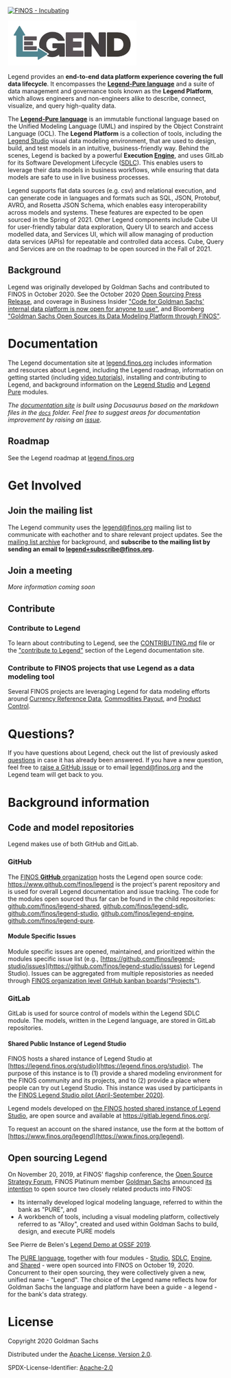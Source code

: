 [![FINOS - Incubating](https://cdn.jsdelivr.net/gh/finos/contrib-toolbox@master/images/badge-incubating.svg)](https://finosfoundation.atlassian.net/wiki/display/FINOS/Incubating)

<img src="https://github.com/finos/branding/blob/master/project-logos/active-project-logos/Legend%20Logo/Logo/2020_Legend_Dark.png" width="300">

Legend provides an **end-to-end data platform experience covering the full data lifecycle**. It encompasses the [**Legend-Pure language**](https://github.com/finos/legend-pure) and a suite of data management and governance tools known as the **Legend Platform**, which allows engineers and non-engineers alike to describe, connect, visualize, and query high-quality data. 

The **[Legend-Pure language](https://github.com/finos/legend-pure)** is an immutable functional language based on the Unified Modeling Language (UML) and inspired by the Object Constraint Language (OCL). The **Legend Platform** is a collection of tools, including the [Legend Studio](https://github.com/finos/legend-studio) visual data modeling environment, that are used to design, build, and test models in an intuitive, business-friendly way. Behind the scenes, Legend is backed by a powerful **Execution [Engine](https://github.com/finos/legend-engine)**, and uses GitLab for its Software Development Lifecycle ([SDLC](https://github.com/finos/legend-sdlc)). This enables users to leverage their data models in business workflows, while ensuring that data models are safe to use in live business processes.

Legend supports flat data sources (e.g. csv) and relational execution, and can generate code in languages and formats such as SQL, JSON, Protobuf, AVRO, and Rosetta JSON Schema, which enables easy interoperability across models and systems. These features are expected to be open sourced in the Spring of 2021. Other Legend components include Cube UI for user-friendly tabular data exploration, Query UI to search and access modelled data, and Services UI, which will allow managing of production data services (APIs) for repeatable and controlled data access. Cube, Query and Services are on the roadmap to be open sourced in the Fall of 2021.

## Background
Legend was originally developed by Goldman Sachs and contributed to FINOS in October 2020. See the October 2020 [Open Sourcing Press Release](https://www.finos.org/press/goldman-sachs-open-sources-its-data-modeling-platform-through-finos), and coverage in Business Insider ["Code for Goldman Sachs' internal data platform is now open for anyone to use"](https://www.businessinsider.com/code-for-goldmans-data-platform-legend-open-sharing-github-2020-10), and Bloomberg ["Goldman Sachs Open Sources its Data Modeling Platform through FINOS"](https://www.bloomberg.com/press-releases/2020-10-19/goldman-sachs-open-sources-its-data-modeling-platform-through-finos).

# Documentation  
The Legend documentation site at [legend.finos.org](https://legend.finos.org/) includes information and resources about Legend, including the Legend roadmap, information on getting started (including [video tutorials](https://legend.finos.org/docs/getting-started/getting-started-guide#introductory-videos)), installing and contributing to Legend, and background information on the [Legend Studio](https://github.com/finos/legend-studio) and [Legend Pure](https://github.com/finos/legend-studio) modules. 

_The [documentation site](https://legend.finos.org) is built using Docusaurus based on the markdown files in the [`docs`](/docs/) folder._
_Feel free to suggest areas for documentation improvement by raising an [issue](https://github.com/finos/legend/issues)_.

## Roadmap
See the Legend roadmap at [legend.finos.org](https://legend.finos.org/)

# Get Involved 

## Join the mailing list
The Legend community uses the legend@finos.org mailing list to communicate with eachother and to share relevant project updates. See the [mailing list archive](https://groups.google.com/a/finos.org/g/legend) for background, and **subscribe to the mailing list by sending an email to [legend+subscribe@finos.org](mailto:legend+subscribe@finos.org).**

## Join a meeting
_More information coming soon_

## Contribute
### Contribute to Legend
To learn about contributing to Legend, see the [CONTRIBUTING.md](CONTRIBUTING.md) file or the ["contribute to Legend"](https://legend.finos.org/docs/getting-started/contribute-to-legend) section of the Legend documentation site.

### Contribute to FINOS projects that use Legend as a data modeling tool
Several FINOS projects are leveraging Legend for data modeling efforts around [Currency Reference Data](https://github.com/finos/secref-data#currency-reference-data), [Commodities Payout](https://github.com/finos/finos-fo#commodities-payout-workstream), and [Product Control](https://github.com/finos/finos-fo#product-control-common-template-workstream).

# Questions?
If you have questions about Legend, check out the list of previously asked [questions](https://github.com/finos/legend/issues?q=label%3Aquestion) in case it has already been answered. If you have a new question, feel free to [raise a GitHub issue](https://github.com/finos/legend/issues/new?assignees=&labels=&template=Support_question.md&title=) or to email [legend@finos.org](mailto:legend@finos.org) and the Legend team will get back to you.

# Background information

## Code and model repositories
Legend makes use of both GitHub and GitLab.

### GitHub
The [FINOS **GitHub** organization](https://github.com/finos/) hosts the Legend open source code: https://www.github.com/finos/legend is the project's parent repository and is used for overall Legend documentation and issue tracking. The code for the modules open sourced thus far can be found in the child repositories: [github.com/finos/legend-shared](https://github.com/finos/legend-shared), [github.com/finos/legend-sdlc](https://github.com/finos/legend-sdlc), [github.com/finos/legend-studio](https://github.com/finos/legend-studio), [github.com/finos/legend-engine](https://github.com/finos/legend-engine), [github.com/finos/legend-pure](https://github.com/finos/legend-pure).

#### Module Specific Issues
Module specific issues are opened, maintained, and prioritized within the modules specific issue list (e.g., [https://github.com/finos/legend-studio/issues](https://github.com/finos/legend-studio/issues) for Legend Studio). Issues can be aggregated from multiple reposistories as needed through [FINOS organization level GitHub kanban boards("Projects")](https://github.com/orgs/finos/projects).

### GitLab
GitLab is used for source control of models within the Legend SDLC module. The models, written in the Legend language, are stored in GitLab repositories.

#### Shared Public Instance of Legend Studio
FINOS hosts a shared instance of Legend Studio at [https://legend.finos.org/studio](https://legend.finos.org/studio). The purpose of this instance is to (1) provide a shared modeling environment for the FINOS community and its projects, and to (2) provide a place where people can try out Legend Studio. 
This instance was used by participants in the [FINOS Legend Studio pilot (April-September 2020)](https://www.finos.org/press/goldman-sachs-open-sources-its-data-modeling-platform-through-finos). 

Legend models developed on [the FINOS hosted shared instance of Legend Studio](https://legend.finos.org/studio), are open source and available at https://gitlab.legend.finos.org/. 

To request an account on the shared instance, use the form at the bottom of [https://www.finos.org/legend](https://www.finos.org/legend).

## Open sourcing Legend
On November 20, 2019, at FINOS' flagship conference, the [Open Source Strategy Forum](https://opensourcestrategyforum.org/), FINOS Platinum member [Goldman Sachs](https://developer.gs.com/docs/products/) announced [its intention](https://www.finos.org/press/goldman-announces-pure-alloy-contribution) to open source two closely related products into FINOS:
* Its internally developed logical modeling language, referred to within the bank as "PURE", and
* A workbench of tools, including a visual modeling platform, collectively referred to as "Alloy", created and used within Goldman Sachs to build, design, and execute PURE models

See Pierre de Belen's [Legend Demo at OSSF 2019](https://www.youtube.com/watch?v=na4DCgvdDJ4).

The [PURE language](https://github.com/finos/legend-pure), together with four modules - [Studio](https://github.com/finos/legend-studio), [SDLC](https://github.com/finos/legend-sdlc), [Engine](https://github.com/finos/legend-engine), and [Shared](https://github.com/finos/legend-shared) - were open sourced into FINOS on October 19, 2020. Concurrent to their open sourcing, they were collectively given a new, unified name - "Legend". The choice of the Legend name reflects how for Goldman Sachs the language and platform have been a guide - a legend - for the bank's data strategy.




# License
Copyright 2020 Goldman Sachs

Distributed under the [Apache License, Version 2.0](http://www.apache.org/licenses/LICENSE-2.0).

SPDX-License-Identifier: [Apache-2.0](https://spdx.org/licenses/Apache-2.0)
